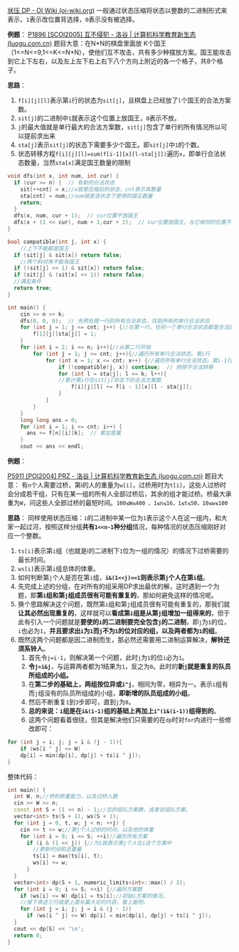 [状压 DP - OI Wiki (oi-wiki.org)](https://oi-wiki.org/dp/state/)
一般通过状态压缩将状态以整数的二进制形式来表示，`1`表示改位置背选择，`0`表示没有被选择。

**例题**：
[P1896 [SCOI2005] 互不侵犯 - 洛谷 | 计算机科学教育新生态 (luogu.com.cn)](https://www.luogu.com.cn/problem/P1896)
题目大意：在N\*N的棋盘里面放 K个国王（1<=N<=9,1<=K<=N\*N），使他们互不攻击，共有多少种摆放方案。国王能攻击到它上下左右，以及左上左下右上右下八个方向上附近的各一个格子，共8个格子。

**思路**：
1. `f[i][j][l]`表示第`i`行的状态为`sit[j]`，且棋盘上已经放了`l`个国王的合法方案数。
2. `sit[j]`的二进制中`1`就表示这个位置上放国王，`0`表示不放。
3. `j`的最大值就是单行最大的合法方案数，`sit[j]`包含了单行的所有情况所以可以提前求出来
4. `sta[j]`表示`sit[j]`的状态下需要多少个国王。即`sit[j]`中`1`的个数。
5. 状态转移方程`f[i][j][l]=sum(f[i-1][x][l-sta[j]])`遍历`x`，即单行合法状态数量，当然`sta[x]`满足国王数量的限制
```cpp
void dfs(int x, int num, int cur) {
  if (cur >= n) {  // 有新的合法状态
    sit[++cnt] = x;//x就是压缩后的状态，cnt表示其数量
    sta[cnt] = num;//num就是该状态下使用的国王数量
    return;
  }
  dfs(x, num, cur + 1);  // cur位置不放国王
  dfs(x + (1 << cur), num + 1,cur + 2);  // cur位置放国王，与它相邻的位置不能再放国王
}

bool compatible(int j, int x) {
	//上下不能都是国王
  if (sit[j] & sit[x]) return false;
	//两个斜对角不能有国王
  if ((sit[j] << 1) & sit[x]) return false;
  if (sit[j] & (sit[x] << 1)) return false;
  //满足条件
  return true;
}

int main() {
  	cin >> n >> k;
  	dfs(0, 0, 0);  // 先预处理一行的所有合法状态，找到所有的单行合法状态
  	for (int j = 1; j <= cnt; j++) {//在第一行，任何一个单行合法状态都是合法的
  		f[1][j][sta[j]] = 1;
  	}
	for (int i = 2; i <= n; i++){//从第二行开始
  		for (int j = 1; j <= cnt; j++){//遍历所有单行合法状态。第i行
  			for (int x = 1; x <= cnt; x++) {//遍历所有单行合法状态。第i-1行
        		if (!compatible(j, x)) continue;  // 排除不合法转移
        		for (int l = sta[j]; l <= k; l++){
        		//累计第i行在sit[j]状态下的合法方案数
					f[i][j][l] += f[i - 1][x][l - sta[j]];
				}
    		}
		}
	}
  	long long ans = 0;
  	for (int i = 1; i <= cnt; i++) {
	  ans += f[n][i][k];  // 累加答案
	}
  	cout << ans << endl;
```


**例题**：

[P5911 [POI2004] PRZ - 洛谷 | 计算机科学教育新生态 (luogu.com.cn)](https://www.luogu.com.cn/problem/P5911)
题目大意：
有`n`个人需要过桥，第i的人的重量为`w[i]`，过桥用时为`t[i]`，这些人过桥时会分成若干组，只有在某一组的所有人全部过桥后，其余的组才能过桥。桥最大承重为`W`，问这些人全部过桥的最短时间。`100≤W≤400 ，1≤n≤16，1≤t≤50，10≤w≤100`

**思路**：
同样使用状态压缩：`i`的二进制中某一位为`1`表示这个人在这一组内，和大家一起过河，按照这样分组**共有`1<<n-1`种分组**情况，每种情况的状态压缩刚好对应一个整数。
1. `ts[i]`表示第`i`组（也就是i的二进制下`1`位为一组的情况）的情况下过桥需要的最长时间。
2. `ws[i]`表示第`i`组总体的体重。
3. 如何判断第`j`个人是否在第`i`组，**`i&(1<<j)==1`则表示第`j`个人在第`i`组**。
4. 先完成上述的分组，在对所有的组采用DP求出最优的解，这时遇到一个为题，即**第`i`组和第`j`组成员很有可能有重复的**，那如何避免这样的情况呢。
5. 换个思路解决这个问题，既然第`i`组和第`j`组成员很有可能有重复的，那我们就**让其必然出现重复的**，这样就可以**看成第`i`组是从第`j`组增加一组得来的**，但于此有引入一个问题就是**要使的`i`的二进制要完全包含`j`的二进制**，即`j`为`1`的位，`i`也必为`1`，**并且要求出`i`为`1`而`j`不为`1`的位对应的组，以及两者都为`1`的组**。
6. 既然这两个问题都是因二进制而生，那必然还需要用二进制运算解决，**解铃还须系铃人**。
	1. 首先令`j=i-1`，则解决第一个问题，此时`j`为`1`的位`i`必为`1`。
	2. **令`j=i&j`**，与运算两者都为1结果为`1`，反之为`0`。此时的**新`j`就是重复的队员所组成的小组。**
	3. 在**第二步的基础上，两组按位异或`i^j`**，相同为零，相异为一。表示`i`组有而`j`组没有的队员所组成的小组，**即新增的队员组成的小组**。
	4. 然后不断重复`1`到`3`步即可，直到`j`为`0`。
	5. **总的来说：`i`组是在`i&(i-1)`组的基础上再加上`i^(i&(i-1))`组得到的**。
	6. 这两个问题看着很绕，但其是解决他们只需要的在`dp`时对`for`内进行一些修改即可：
```cpp
for (int j = i; j; j = i & (j - 1)){
	if (ws[i ^ j] <= W) 
	dp[i] = min(dp[i], dp[j] + ts[i ^ j]);
} 
```

整体代码：
```cpp
int main() {
  int W, n;//桥的称重能力，以及过桥人数
  cin >> W >> n;
  const int S = (1 << n) - 1;//总的组队方案数，或者说组队方案。
  vector<int> ts(S + 1), ws(S + 1);
  for (int j = 0, t, w; j < n; ++j) {
    cin >> t >> w;//第j个人过桥的时间，以及他的体重
    for (int i = 0; i <= S; ++i)//遍历所有方案
      if (i & (1 << j)) {//为1就表示第j个人在i这个方案中
        //更新时间和总重量
        ts[i] = max(ts[i], t);
        ws[i] += w;
      }
  }
  vector<int> dp(S + 1, numeric_limits<int>::max() / 2);
  for (int i = 0; i <= S; ++i) {//遍历方案数
    if (ws[i] <= W) dp[i] = ts[i];//初始i方案的情况。
    //接下来这三行就是上面长篇大论的内容，看上面吧。
    for (int j = i; j; j = i & (j - 1))
      if (ws[i ^ j] <= W) dp[i] = min(dp[i], dp[j] + ts[i ^ j]);
  }
  cout << dp[S] << '\n';
  return 0;
}
```



